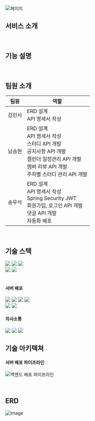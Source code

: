 
![페이지](https://github.com/user-attachments/assets/c046f0a1-6a5d-4cca-93a6-368b41393c4a)

## 서비스 소개

<br>


## 기능 설명

<br>

## 팀원 소개
|팀원|역할|
|----|---|
|강민서|ERD 설계<br>API 명세서 작성<br>|
|남승현|ERD 설계<br>API 명세서 작성<br>스터디 API 개발<br>공지사항 API 개발<br>캘린더 일정관리 API 개발<br>멤버 리뷰 API 개발<br>주차별 스터디 관리 API 개발|
|송우석|ERD 설계<br>API 명세서 작성<br>Spring Security JWT<br> 회원가입, 로그인 API 개발<br>댓글 API 개발<br>자동화 배포|


<br>

## 기술 스택

<img src="https://img.shields.io/badge/java-007396?style=for-the-badge&logo=java&logoColor=white"/> <img src="https://img.shields.io/badge/springboot-6DB33F?style=for-the-badge&logo=springboot&logoColor=white"/>
<img src="https://img.shields.io/badge/mysql-4479A1?style=for-the-badge&logo=mysql&logoColor=white"/><br>
<img src="https://img.shields.io/badge/spring security-6DB33F?style=for-the-badge&logo=springsecurity&logoColor=white"/>
<img src="https://img.shields.io/badge/spring data JPA-6DB33F?style=for-the-badge&logo=&logoColor=white"/>
<br>
<br>

#### 서버 배포
<img src="https://img.shields.io/badge/AWS EC2-FF9900?style=for-the-badge&logo=amazonec2&logoColor=white"/> <img src="https://img.shields.io/badge/AWS S3-569A31?style=for-the-badge&logo=amazons3&logoColor=white"/>
<img src="https://img.shields.io/badge/AWS RDS-527FFF?style=for-the-badge&logo=amazonrds&logoColor=white"/>
<img src="https://img.shields.io/badge/AWS Route 53-8C4FFF?style=for-the-badge&logo=amazonroute53&logoColor=white"/><br>
<img src="https://img.shields.io/badge/Github Actions-2088FF?style=for-the-badge&logo=githubactions&logoColor=white"/>
<img src="https://img.shields.io/badge/AWS Code Deploy-569A31?style=for-the-badge&logo=amazonaws&logoColor=white"/>
<br>

#### 의사소통
<img src="https://img.shields.io/badge/Notion-000000?style=for-the-badge&logo=notion&logoColor=white"/> <img src="https://img.shields.io/badge/github-181717?style=for-the-badge&logo=github&logoColor=white"/>
<img src="https://img.shields.io/badge/discord-5865F2?style=for-the-badge&logo=discord&logoColor=white"/>




## 기술 아키텍쳐

#### 서버 배포 파이프라인

![백엔드 배포 파이프라인](https://github.com/user-attachments/assets/31819b84-4969-40cb-9831-49c51ac44d04)


<br>

## ERD
![image](https://github.com/user-attachments/assets/622fdb67-cab2-4d5b-9799-e7752e94ef43)
